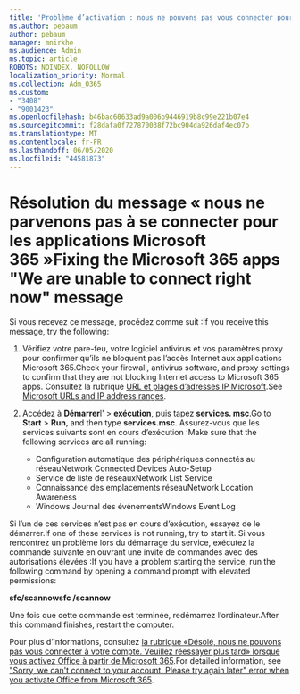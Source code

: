 ```yaml
---
title: 'Problème d’activation : nous ne pouvons pas vous connecter pour le moment'
ms.author: pebaum
author: pebaum
manager: mnirkhe
ms.audience: Admin
ms.topic: article
ROBOTS: NOINDEX, NOFOLLOW
localization_priority: Normal
ms.collection: Adm_O365
ms.custom:
- "3408"
- "9001423"
ms.openlocfilehash: b46bac60633ad9a006b9446919b8c99e221b07e4
ms.sourcegitcommit: f28dafa0f727870038f72bc904da926daf4ec07b
ms.translationtype: MT
ms.contentlocale: fr-FR
ms.lasthandoff: 06/05/2020
ms.locfileid: "44581873"
---
```

# <a name="fixing-the-microsoft-365-apps-we-are-unable-to-connect-right-now-message"></a><span data-ttu-id="35518-102">Résolution du message « nous ne parvenons pas à se connecter pour les applications Microsoft 365 »</span><span class="sxs-lookup"><span data-stu-id="35518-102">Fixing the Microsoft 365 apps "We are unable to connect right now" message</span></span>

<span data-ttu-id="35518-103">Si vous recevez ce message, procédez comme suit :</span><span class="sxs-lookup"><span data-stu-id="35518-103">If you receive this message, try the following:</span></span>

1. <span data-ttu-id="35518-104">Vérifiez votre pare-feu, votre logiciel antivirus et vos paramètres proxy pour confirmer qu’ils ne bloquent pas l’accès Internet aux applications Microsoft 365.</span><span class="sxs-lookup"><span data-stu-id="35518-104">Check your firewall, antivirus software, and proxy settings to confirm that they are not blocking Internet access to Microsoft 365 apps.</span></span> <span data-ttu-id="35518-105">Consultez la rubrique [URL et plages d’adresses IP Microsoft](https://docs.microsoft.com/office365/enterprise/urls-and-ip-address-ranges).</span><span class="sxs-lookup"><span data-stu-id="35518-105">See [Microsoft URLs and IP address ranges](https://docs.microsoft.com/office365/enterprise/urls-and-ip-address-ranges).</span></span>

2. <span data-ttu-id="35518-106">Accédez à **Démarrer**l'  >  **exécution**, puis tapez **services. msc**.</span><span class="sxs-lookup"><span data-stu-id="35518-106">Go to **Start** > **Run**, and then type **services.msc**.</span></span> <span data-ttu-id="35518-107">Assurez-vous que les services suivants sont en cours d’exécution :</span><span class="sxs-lookup"><span data-stu-id="35518-107">Make sure that the following services are all running:</span></span>
    - <span data-ttu-id="35518-108">Configuration automatique des périphériques connectés au réseau</span><span class="sxs-lookup"><span data-stu-id="35518-108">Network Connected Devices Auto-Setup</span></span>
    - <span data-ttu-id="35518-109">Service de liste de réseaux</span><span class="sxs-lookup"><span data-stu-id="35518-109">Network List Service</span></span>
    - <span data-ttu-id="35518-110">Connaissance des emplacements réseau</span><span class="sxs-lookup"><span data-stu-id="35518-110">Network Location Awareness</span></span>
    - <span data-ttu-id="35518-111">Windows Journal des événements</span><span class="sxs-lookup"><span data-stu-id="35518-111">Windows Event Log</span></span>

<span data-ttu-id="35518-112">Si l’un de ces services n’est pas en cours d’exécution, essayez de le démarrer.</span><span class="sxs-lookup"><span data-stu-id="35518-112">If one of these services is not running, try to start it.</span></span> <span data-ttu-id="35518-113">Si vous rencontrez un problème lors du démarrage du service, exécutez la commande suivante en ouvrant une invite de commandes avec des autorisations élevées :</span><span class="sxs-lookup"><span data-stu-id="35518-113">If you have a problem starting the service, run the following command by opening a command prompt with elevated permissions:</span></span>

<span data-ttu-id="35518-114">**sfc/scannow**</span><span class="sxs-lookup"><span data-stu-id="35518-114">**sfc /scannow**</span></span>

<span data-ttu-id="35518-115">Une fois que cette commande est terminée, redémarrez l’ordinateur.</span><span class="sxs-lookup"><span data-stu-id="35518-115">After this command finishes, restart the computer.</span></span>

<span data-ttu-id="35518-116">Pour plus d’informations, consultez [la rubrique «Désolé, nous ne pouvons pas vous connecter à votre compte. Veuillez réessayer plus tard» lorsque vous activez Office à partir de Microsoft 365](https://docs.microsoft.com/office/troubleshoot/activation-installation/issue-when-activate-office-from-office-365).</span><span class="sxs-lookup"><span data-stu-id="35518-116">For detailed information, see ["Sorry, we can't connect to your account. Please try again later" error when you activate Office from Microsoft 365](https://docs.microsoft.com/office/troubleshoot/activation-installation/issue-when-activate-office-from-office-365).</span></span>